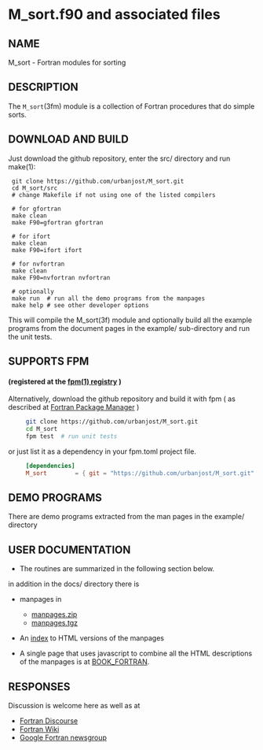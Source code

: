 <!--
![sort](docs/images/sort.gif)
-->
# M_sort.f90 and associated files

## NAME
   M_sort - Fortran modules for sorting

## DESCRIPTION
The `M_sort`(3fm) module is a collection of Fortran procedures that
do simple sorts.

## DOWNLOAD AND BUILD
Just download the github repository, enter the src/ directory and run make(1):

     git clone https://github.com/urbanjost/M_sort.git
     cd M_sort/src
     # change Makefile if not using one of the listed compilers
     
     # for gfortran
     make clean
     make F90=gfortran gfortran
     
     # for ifort
     make clean
     make F90=ifort ifort

     # for nvfortran
     make clean
     make F90=nvfortran nvfortran

     # optionally
     make run  # run all the demo programs from the manpages
     make help # see other developer options

This will compile the M_sort(3f) module and optionally build all the
example programs from the document pages in the example/ sub-directory
and run the unit tests.

## SUPPORTS FPM 
#### (registered at the [fpm(1) registry](https://github.com/fortran-lang/fpm-registry) )

Alternatively, download the github repository and build it with 
fpm ( as described at [Fortran Package Manager](https://github.com/fortran-lang/fpm) )

```bash
     git clone https://github.com/urbanjost/M_sort.git
     cd M_sort
     fpm test  # run unit tests
```

or just list it as a dependency in your fpm.toml project file.

```toml
     [dependencies]
     M_sort        = { git = "https://github.com/urbanjost/M_sort.git" ,tag="v1.0.1"}
```

## DEMO PROGRAMS

There are demo programs extracted from the man pages in the example/ directory


## USER DOCUMENTATION

 - The routines are summarized in the following section below.

in addition in the docs/ directory there is

 - manpages in 
    + [manpages.zip](https://urbanjost.github.io/M_sort/manpages.zip) 
    + [manpages.tgz](https://urbanjost.github.io/M_sort/manpages.tgz) 

 - An [index](https://urbanjost.github.io/M_sort/man3.html) to HTML versions
   of the manpages 

 - A single page that uses javascript to combine all the HTML descriptions
   of the manpages is at
   [BOOK_FORTRAN](https://urbanjost.github.io/M_sort/BOOK_M_sort.html).

## RESPONSES

Discussion is welcome here as well as at
 - [Fortran Discourse](https://fortran-lang.discourse.group)
 - [Fortran Wiki](http://fortranwiki.org)
 - [Google Fortran newsgroup](https://groups.google.com/forum/#!forum/comp.lang.fortran)
